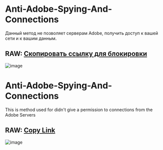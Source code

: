 # Anti-Adobe-Spying-And-Connections
Данный метод не позволяет серверам Adobe, получить доступ к вашей сети и к вашим данным.
## RAW: [Скопировать ссылку для блокировки](https://raw.githubusercontent.com/AristarhUcolov/Anti-Adobe-Spying-And-Connections/refs/heads/main/hosts.txt)

 ![image](https://github.com/AristarhUcolov/The-Future-Of-The-Technologies-Corporation/assets/56760026/f3635e6b-edbc-4451-84e8-a29c48bb1854)

 # Anti-Adobe-Spying-And-Connections
This is method used for didn't give a permission to connections from the Adobe Servers
## RAW: [Copy Link](https://raw.githubusercontent.com/AristarhUcolov/Anti-Adobe-Spying-And-Connections/refs/heads/main/hosts.txt)

 ![image](https://github.com/AristarhUcolov/The-Future-Of-The-Technologies-Corporation/assets/56760026/f3635e6b-edbc-4451-84e8-a29c48bb1854)
